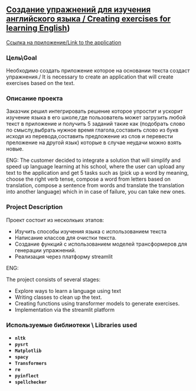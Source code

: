 
## [Создание упражнений для изучения  английского языка  / Creating exercises for learning English](https://github.com/Zeroflip64/Lessons_for_language/blob/main/untitled39.py))

[Ссылка на приложение/Link to the application](https://taskeng.streamlit.app/)

### Цель\Goal
Необходимо создать приложение которое на основании текста создаст упражнения./ It is necessary to create an application that will create exercises based on the text.


### Описание проекта
Заказчик решил интегрировать решение которое упростит и ускорит изучение языка  в его школе,где пользователь может загрузить любой текст в приложение и получить 5 заданий такие как (подобрать слово по смыслу,выбрать нужное время глагола,составить слово из букв исходя из перевода,составить предложение из слов и перевести преложение на другой язык) которые в случае неудачи можно взять новые.

ENG:
The customer decided to integrate a solution that will simplify and speed up language learning at his school, where the user can upload any text to the application and get 5 tasks such as (pick up a word by meaning, choose the right verb tense, compose a word from letters based on translation, compose a sentence from words and translate the translation into another language) which in in case of failure, you can take new ones.

### Project Description
Проект состоит из несколкьих этапов:
* Изучить способы изучения языка с использованием текста
* Написание классов для очистки текста.
* Создание функций с использованием моделей трансформеров для генерации упражнений.
* Реализация через платформу streamlit

ENG: 

The project consists of several stages:
* Explore ways to learn a language using text
* Writing classes to clean up the text.
* Creating functions using transformer models to generate exercises.
* Implementation via the streamlit platform

### Используемые библиотеки \ Libraries used
- **`nltk`**
- **`pysrt`**
- **`Matplotlib`**
- **`spacy`**
- **`Transformers`**
- **`re`**
- **`pyinflect`**
- **`spellchecker`**
